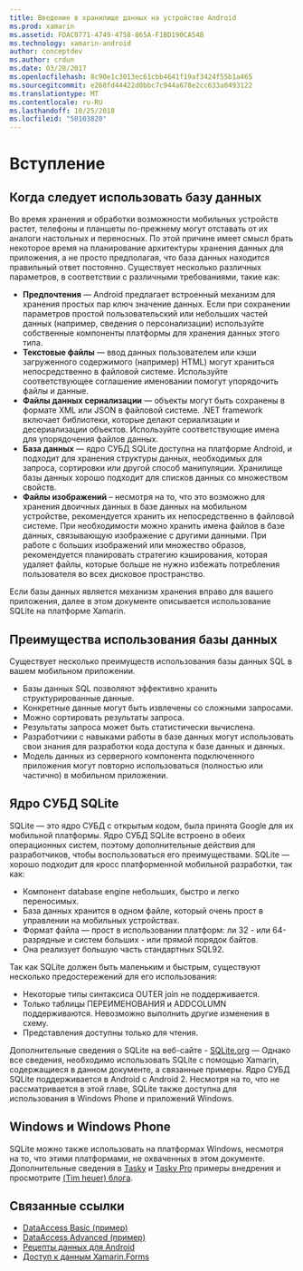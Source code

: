 ```yaml
---
title: Введение в хранилище данных на устройстве Android
ms.prod: xamarin
ms.assetid: FDAC0771-4749-4758-865A-F1BD190CA54B
ms.technology: xamarin-android
author: conceptdev
ms.author: crdun
ms.date: 03/28/2017
ms.openlocfilehash: 8c90e1c3013ec61cbb4641f19af3424f55b1a465
ms.sourcegitcommit: e268fd44422d0bbc7c944a678e2cc633a0493122
ms.translationtype: MT
ms.contentlocale: ru-RU
ms.lasthandoff: 10/25/2018
ms.locfileid: "50103820"
---
```

# <a name="introduction"></a>Вступление

## <a name="when-to-use-a-database"></a>Когда следует использовать базу данных

Во время хранения и обработки возможности мобильных устройств растет, телефоны и планшеты по-прежнему могут отставать от их аналоги настольных и переносных. По этой причине имеет смысл брать некоторое время на планирование архитектуры хранения данных для приложения, а не просто предполагая, что база данных находится правильный ответ постоянно. Существует несколько различных параметров, в соответствии с различными требованиями, такие как:

-  **Предпочтения** — Android предлагает встроенный механизм для хранения простых пар ключ значение данных. Если при сохранении параметров простой пользовательский или небольших частей данных (например, сведения о персонализации) используйте собственные компоненты платформы для хранения данных этого типа.
-  **Текстовые файлы** — ввод данных пользователем или кэши загруженного содержимого (например) HTML) могут храниться непосредственно в файловой системе. Используйте соответствующее соглашение именовании помогут упорядочить файлы и данные.
-  **Файлы данных сериализации** — объекты могут быть сохранены в формате XML или JSON в файловой системе. .NET framework включает библиотеки, которые делают сериализации и десериализации объектов. Используйте соответствующие имена для упорядочения файлов данных.
-  **База данных** — ядро СУБД SQLite доступна на платформе Android, и подходит для хранения структуры данных, необходимых для запроса, сортировки или другой способ манипуляции. Хранилище базы данных хорошо подходит для списков данных со множеством свойств.
-  **Файлы изображений** – несмотря на то, что это возможно для хранения двоичных данных в базе данных на мобильном устройстве, рекомендуется хранить их непосредственно в файловой системе. При необходимости можно хранить имена файлов в базе данных, связывающую изображение с другими данными. При работе с больших изображений или множество образов, рекомендуется планировать стратегию кэширования, которая удаляет файлы, которые больше не нужно избежать потребления пользователя во всех дисковое пространство.

Если базы данных является механизм хранения вправо для вашего приложения, далее в этом документе описывается использование SQLite на платформе Xamarin.

## <a name="advantages-of-using-a-database"></a>Преимущества использования базы данных

Существует несколько преимуществ использования базы данных SQL в вашем мобильном приложении.

-  Базы данных SQL позволяют эффективно хранить структурированные данные.
-  Конкретные данные могут быть извлечены со сложными запросами.
-  Можно сортировать результаты запроса.
-  Результаты запроса может быть статистически вычислена.
-  Разработчики с навыками работы в базе данных могут использовать свои знания для разработки кода доступа к базе данных и данных.
-  Модель данных из серверного компонента подключенного приложения могут повторно использоваться (полностью или частично) в мобильном приложении.


## <a name="sqlite-database-engine"></a>Ядро СУБД SQLite

SQLite — это ядро СУБД с открытым кодом, была принята Google для их мобильной платформы. Ядро СУБД SQLite встроено в обеих операционных систем, поэтому дополнительные действия для разработчиков, чтобы воспользоваться его преимуществами. SQLite — хорошо подходит для кросс платформенной мобильной разработки, так как:

-  Компонент database engine небольших, быстро и легко переносимых.
-  База данных хранится в одном файле, который очень прост в управлении на мобильных устройствах.
-  Формат файла — прост в использовании платформ: ли 32 - или 64-разрядные и систем больших - или прямой порядок байтов.
-  Она реализует большую часть стандартных SQL92.


Так как SQLite должен быть маленьким и быстрым, существуют несколько предостережений для его использования:

-  Некоторые типы синтаксиса OUTER join не поддерживается.
-  Только таблицы ПЕРЕИМЕНОВАНИЯ и ADDCOLUMN поддерживаются. Невозможно выполнить другие изменения в схему.
-  Представления доступны только для чтения.


Дополнительные сведения о SQLite на веб-сайте - [SQLite.org](http://SQLite.org) — Однако все сведения, необходимо использовать SQLite с помощью Xamarin, содержащиеся в данном документе, а связанные примеры. Ядро СУБД SQLite поддерживается в Android с Android 2.
Несмотря на то, что не рассматривается в этой главе, SQLite также доступна для использования в Windows Phone и приложений Windows.

## <a name="windows-and-windows-phone"></a>Windows и Windows Phone

SQLite можно также использовать на платформах Windows, несмотря на то, что этими платформами, не охваченных в этом документе.
Дополнительные сведения в [Tasky](~/cross-platform/app-fundamentals/building-cross-platform-applications/case-study-tasky.md) и [Tasky Pro](~/cross-platform/app-fundamentals/building-cross-platform-applications/case-study-tasky.md) примеры внедрения и просмотрите [(Tim heuer) блога](http://timheuer.com/blog/archive/2012/06/28/seeding-your-metro-style-app-with-sqlite-database.aspx).


## <a name="related-links"></a>Связанные ссылки

- [DataAccess Basic (пример)](https://github.com/xamarin/mobile-samples/tree/master/DataAccess/Basic)
- [DataAccess Advanced (пример)](https://github.com/xamarin/mobile-samples/tree/master/DataAccess/Advanced)
- [Рецепты данных для Android](https://github.com/xamarin/recipes/tree/master/Recipes/android/data)
- [Доступ к данным Xamarin.Forms](~/xamarin-forms/app-fundamentals/databases.md)
